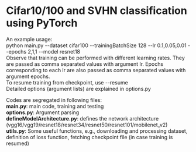 # Cifar10/100 and SVHN classification using PyTorch

An example usage: <br/>
python main.py --dataset cifar100 --trainingBatchSize 128 --lr 0.1,0.05,0.01 --epochs 2,1,1 --model resnet18
<br/>
Observe that training can be performed with different learning rates. They are passed as comma separated values with argument lr.
Epochs corresponding to each lr are also passed as comma separated values with argument epochs.
<br/>
To resume training from checkpoint, use --resume
<br/>
Detailed options (argument lists) are explained in options.py
<br/>

Codes are segregated in following files: <br/>
**main.py**: main code, training and testing <br/>
**options.py**: Argument parsing <br/>
**defineModelArchitecture.py**: defines the network architecture (vgg16/vgg19/resnet18/resnet34/resnet50/resnet101/mobilenet_v2) <br/>
**utils.py**: Some useful functions, e.g., downloading and processing dataset, definition of loss function, fetching
checkpoint file (in case training is resumed) 
<br/>
